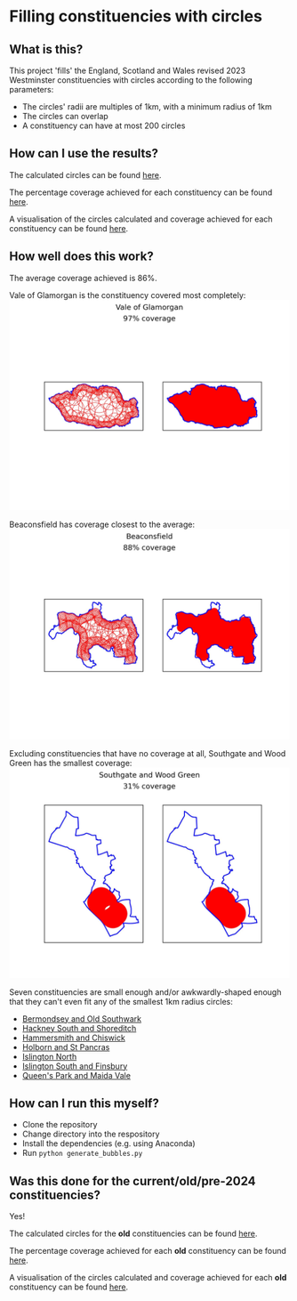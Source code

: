 # Filling constituencies with circles

## What is this?

This project 'fills' the England, Scotland and Wales revised 2023 Westminster constituencies with circles according to the following parameters:
 - The circles' radii are multiples of 1km, with a minimum radius of 1km
 - The circles can overlap
 - A constituency can have at most 200 circles

 ## How can I use the results?

The calculated circles can be found [here](https://github.com/12v/boundary-bubbler/blob/main/output/bubbles.csv).

The percentage coverage achieved for each constituency can be found [here](https://github.com/12v/boundary-bubbler/blob/main/output/statistics.csv).

A visualisation of the circles calculated and coverage achieved for each constituency can be found [here](https://github.com/12v/boundary-bubbler/tree/main/output/JPGs).


## How well does this work?

The average coverage achieved is 86%.

Vale of Glamorgan is the constituency covered most completely:
![Visualisation of the calculated circles and coverage for Vale of Glamorgan](https://github.com/12v/boundary-bubbler/blob/main/output/JPGs/Vale%20of%20Glamorgan.jpg?raw=true)

Beaconsfield has coverage closest to the average:
![Visualisation of the calculated circles and coverage for Beaconsfield](https://github.com/12v/boundary-bubbler/blob/main/output/JPGs/Beaconsfield.jpg?raw=true)

Excluding constituencies that have no coverage at all, Southgate and Wood Green has the smallest coverage:
![Visualisation of the calculated circles and coverage for Southgate and Wood Green](https://github.com/12v/boundary-bubbler/blob/main/output/JPGs/Southgate%20and%20Wood%20Green.jpg?raw=true)

Seven constituencies are small enough and/or awkwardly-shaped enough that they can't even fit any of the smallest 1km radius circles:
 - [Bermondsey and Old Southwark](https://github.com/12v/boundary-bubbler/blob/main/output/JPGs/Bermondsey%20and%20Old%20Southwark.jpg)
 - [Hackney South and Shoreditch](https://github.com/12v/boundary-bubbler/blob/main/output/JPGs/Hackney%20South%20and%20Shoreditch.jpg)
 - [Hammersmith and Chiswick](https://github.com/12v/boundary-bubbler/blob/main/output/JPGs/Hammersmith%20and%20Chiswick.jpg)
 - [Holborn and St Pancras](https://github.com/12v/boundary-bubbler/blob/main/output/JPGs/Holborn%20and%20St%20Pancras.jpg)
 - [Islington North](https://github.com/12v/boundary-bubbler/blob/main/output/JPGs/Islington%20North.jpg)
 - [Islington South and Finsbury](https://github.com/12v/boundary-bubbler/blob/main/output/JPGs/Islington%20South%20and%20Finsbury.jpg)
 - [Queen's Park and Maida Vale](https://github.com/12v/boundary-bubbler/blob/main/output/JPGs/Queen's%20Park%20and%20Maida%20Vale.jpg)


 ## How can I run this myself?

  - Clone the repository
  - Change directory into the respository
  - Install the dependencies (e.g. using Anaconda)
  - Run `python generate_bubbles.py`


 ## Was this done for the current/old/pre-2024 constituencies?

 Yes!

The calculated circles for the **old** constituencies can be found [here](https://github.com/12v/boundary-bubbler/blob/old_constituencies/output/bubbles.csv).

The percentage coverage achieved for each **old** constituency can be found [here](https://github.com/12v/boundary-bubbler/blob/old_constituencies/output/statistics.csv).

A visualisation of the circles calculated and coverage achieved for each **old** constituency can be found [here](https://github.com/12v/boundary-bubbler/tree/old_constituencies/output/JPGs).
